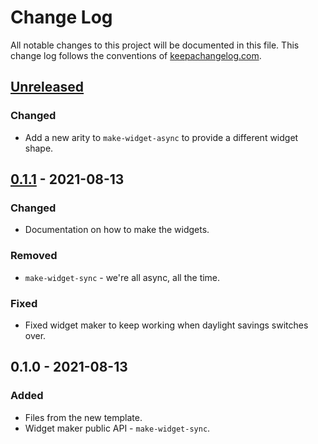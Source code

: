 # Change Log
All notable changes to this project will be documented in this file. This change log follows the conventions of [keepachangelog.com](http://keepachangelog.com/).

## [Unreleased]
### Changed
- Add a new arity to `make-widget-async` to provide a different widget shape.

## [0.1.1] - 2021-08-13
### Changed
- Documentation on how to make the widgets.

### Removed
- `make-widget-sync` - we're all async, all the time.

### Fixed
- Fixed widget maker to keep working when daylight savings switches over.

## 0.1.0 - 2021-08-13
### Added
- Files from the new template.
- Widget maker public API - `make-widget-sync`.

[Unreleased]: https://github.com/mastokley/tools/compare/0.1.1...HEAD
[0.1.1]: https://github.com/mastokley/tools/compare/0.1.0...0.1.1
